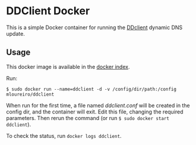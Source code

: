 # DDClient Docker


This is a simple Docker container for running the [DDclient](http://www.noip.com/) dynamic DNS update.

Usage
-----

This docker image is available in the [docker index](https://index.docker.io/u/mloureiro/ddclient/).

Run:

`$ sudo docker run --name=ddclient -d -v /config/dir/path:/config mloureiro/ddclient`

When run for the first time, a file named *ddclient.conf* will be created in the config dir, and the container will exit. Edit this file, changing the required parameters. Then rerun the command (or run `$ sudo docker start ddclient`).

To check the status, run `docker logs ddclient`.